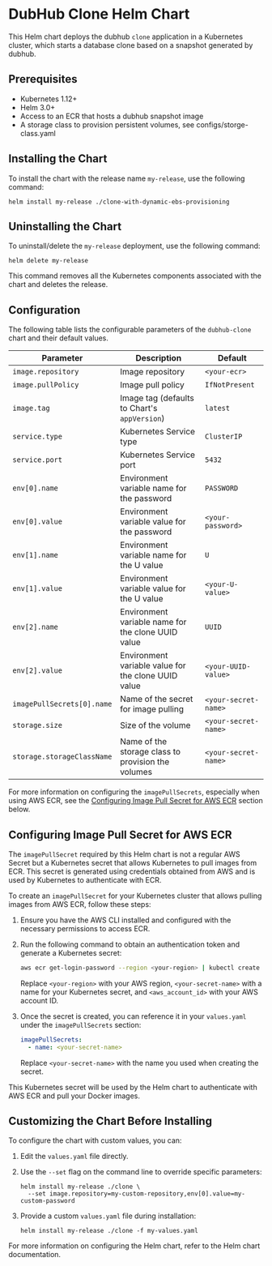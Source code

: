 # DubHub Clone Helm Chart

This Helm chart deploys the dubhub `clone` application in a Kubernetes cluster, which starts a database clone based on a snapshot generated by dubhub.

## Prerequisites

- Kubernetes 1.12+
- Helm 3.0+
- Access to an ECR that hosts a dubhub snapshot image
- A storage class to provision persistent volumes, see configs/storge-class.yaml

## Installing the Chart

To install the chart with the release name `my-release`, use the following command:

    helm install my-release ./clone-with-dynamic-ebs-provisioning

## Uninstalling the Chart

To uninstall/delete the `my-release` deployment, use the following command:

    helm delete my-release

This command removes all the Kubernetes components associated with the chart and deletes the release.

## Configuration

The following table lists the configurable parameters of the `dubhub-clone` chart and their default values.

| Parameter                  | Description                                         | Default              |
|----------------------------|-----------------------------------------------------|----------------------|
| `image.repository`         | Image repository                                    | `<your-ecr>`         |
| `image.pullPolicy`         | Image pull policy                                   | `IfNotPresent`       |
| `image.tag`                | Image tag (defaults to Chart's `appVersion`)        | `latest`             |
| `service.type`             | Kubernetes Service type                             | `ClusterIP`          |
| `service.port`             | Kubernetes Service port                             | `5432`               |
| `env[0].name`              | Environment variable name for the password          | `PASSWORD`           |
| `env[0].value`             | Environment variable value for the password         | `<your-password>`    |
| `env[1].name`              | Environment variable name for the U value           | `U`                  |
| `env[1].value`             | Environment variable value for the U value          | `<your-U-value>`     |
| `env[2].name`              | Environment variable name for the clone UUID value  | `UUID`               |
| `env[2].value`             | Environment variable value for the clone UUID value | `<your-UUID-value>`  |
| `imagePullSecrets[0].name` | Name of the secret for image pulling                | `<your-secret-name>` |
| `storage.size`             | Size of the volume                                  | `<your-secret-name>` |
| `storage.storageClassName` | Name of the storage class to provision the volumes  | `<your-secret-name>` |

For more information on configuring the `imagePullSecrets`, especially when using AWS ECR, see the [Configuring Image Pull Secret for AWS ECR](#configuring-image-pull-secret-for-aws-ecr) section below.

## Configuring Image Pull Secret for AWS ECR

The `imagePullSecret` required by this Helm chart is not a regular AWS Secret but a Kubernetes secret that allows Kubernetes to pull images from ECR. This secret is generated using credentials obtained from AWS and is used by Kubernetes to authenticate with ECR.

To create an `imagePullSecret` for your Kubernetes cluster that allows pulling images from AWS ECR, follow these steps:

1. Ensure you have the AWS CLI installed and configured with the necessary permissions to access ECR.

2. Run the following command to obtain an authentication token and generate a Kubernetes secret:

    ```bash
    aws ecr get-login-password --region <your-region> | kubectl create secret docker-registry <your-secret-name> --docker-server=<aws_account_id>.dkr.ecr.<your-region>.amazonaws.com --docker-username=AWS --docker-password-stdin
    ```

    Replace `<your-region>` with your AWS region, `<your-secret-name>` with a name for your Kubernetes secret, and `<aws_account_id>` with your AWS account ID.

3. Once the secret is created, you can reference it in your `values.yaml` under the `imagePullSecrets` section:

    ```yaml
    imagePullSecrets:
      - name: <your-secret-name>
    ```

    Replace `<your-secret-name>` with the name you used when creating the secret.

This Kubernetes secret will be used by the Helm chart to authenticate with AWS ECR and pull your Docker images.

## Customizing the Chart Before Installing

To configure the chart with custom values, you can:

1. Edit the `values.yaml` file directly.
2. Use the `--set` flag on the command line to override specific parameters:

    ```
    helm install my-release ./clone \
      --set image.repository=my-custom-repository,env[0].value=my-custom-password
    ```

3. Provide a custom `values.yaml` file during installation:

    ```
    helm install my-release ./clone -f my-values.yaml
    ```

For more information on configuring the Helm chart, refer to the Helm chart documentation.
